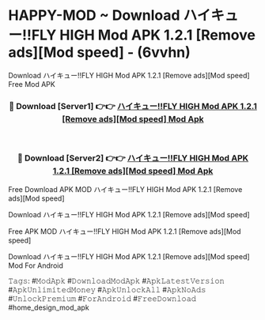 # HAPPY-MOD ~ Download ハイキュー!!FLY HIGH Mod APK 1.2.1 [Remove ads][Mod speed] - (6vvhn)
Download ハイキュー!!FLY HIGH Mod APK 1.2.1 [Remove ads][Mod speed] Free Mod APK

<div align="center">
<h3>🔴 Download [Server1] 👉👉 <a href="https://apk-comot.site?title=ハイキュー!!FLY_HIGH_Mod_APK_1.2.1_[Remove_ads][Mod_speed]">ハイキュー!!FLY HIGH Mod APK 1.2.1 [Remove ads][Mod speed] Mod Apk</a></h3><br>

<h3>🔴 Download [Server2] 👉👉 <a href="https://apk-comot.site?title=ハイキュー!!FLY_HIGH_Mod_APK_1.2.1_[Remove_ads][Mod_speed]">ハイキュー!!FLY HIGH Mod APK 1.2.1 [Remove ads][Mod speed] Mod Apk</a></h3>
</div>


Free Download APK MOD ハイキュー!!FLY HIGH Mod APK 1.2.1 [Remove ads][Mod speed]

Download ハイキュー!!FLY HIGH Mod APK 1.2.1 [Remove ads][Mod speed] 

Free APK MOD ハイキュー!!FLY HIGH Mod APK 1.2.1 [Remove ads][Mod speed] 

Download ハイキュー!!FLY HIGH Mod APK 1.2.1 [Remove ads][Mod speed] Mod For Android

𝚃𝚊𝚐𝚜: #𝙼𝚘𝚍𝙰𝚙𝚔 #𝙳𝚘𝚠𝚗𝚕𝚘𝚊𝚍𝙼𝚘𝚍𝙰𝚙𝚔 #𝙰𝚙𝚔𝙻𝚊𝚝𝚎𝚜𝚝𝚅𝚎𝚛𝚜𝚒𝚘𝚗 #𝙰𝚙𝚔𝚄𝚗𝚕𝚒𝚖𝚒𝚝𝚎𝚍𝙼𝚘𝚗𝚎𝚢 #𝙰𝚙𝚔𝚄𝚗𝚕𝚘𝚌𝚔𝙰𝚕𝚕 #𝙰𝚙𝚔𝙽𝚘𝙰𝚍𝚜 #𝚄𝚗𝚕𝚘𝚌𝚔𝙿𝚛𝚎𝚖𝚒𝚞𝚖 #𝙵𝚘𝚛𝙰𝚗𝚍𝚛𝚘𝚒𝚍 #𝙵𝚛𝚎𝚎𝙳𝚘𝚠𝚗𝚕𝚘𝚊𝚍 #home_design_mod_apk